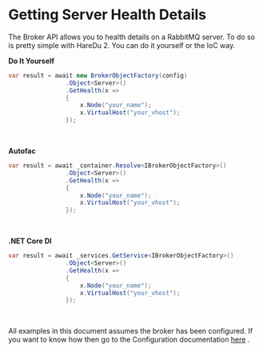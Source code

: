 # Getting Server Health Details

The Broker API allows you to health details on a RabbitMQ server. To do so is pretty simple with HareDu 2. You can do it yourself or the IoC way.

**Do It Yourself**

```csharp
var result = await new BrokerObjectFactory(config)
                .Object<Server>()
                .GetHealth(x =>
                {
                    x.Node("your_name");
                    x.VirtualHost("your_vhost");
                });
```
<br>

**Autofac**

```csharp
var result = await _container.Resolve<IBrokerObjectFactory>()
                .Object<Server>()
                .GetHealth(x =>
                {
                    x.Node("your_name");
                    x.VirtualHost("your_vhost");
                });
```
<br>

**.NET Core DI**

```csharp
var result = await _services.GetService<IBrokerObjectFactory>()
                .Object<Server>()
                .GetHealth(x =>
                {
                    x.Node("your_name");
                    x.VirtualHost("your_vhost");
                });
```
<br>

All examples in this document assumes the broker has been configured. If you want to know how then go to the Configuration documentation [here](https://github.com/ahives/HareDu2/blob/master/docs/configuration.md) .

